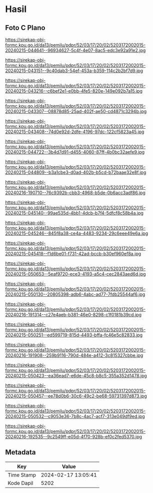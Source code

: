 # Hasil

## Foto C Plano

https://sirekap-obj-formc.kpu.go.id/da13/pemilu/pdpr/52/03/17/20/02/5203172002015-20240215-044641--96934627-5c4f-4e07-8ac5-edc3e92a91e2.jpg

https://sirekap-obj-formc.kpu.go.id/da13/pemilu/pdpr/52/03/17/20/02/5203172002015-20240215-043151--9c40dab3-54ef-453a-b359-114c2b2bf7d9.jpg

https://sirekap-obj-formc.kpu.go.id/da13/pemilu/pdpr/52/03/17/20/02/5203172002015-20240215-043216--c6bef2e1-e0bb-4fe5-820e-149e092b7a15.jpg

https://sirekap-obj-formc.kpu.go.id/da13/pemilu/pdpr/52/03/17/20/02/5203172002015-20240215-043307--08878d85-25ad-402f-ae50-cd4871c3294b.jpg

https://sirekap-obj-formc.kpu.go.id/da13/pemilu/pdpr/52/03/17/20/02/5203172002015-20240215-043408--74d0e92d-2dfe-4196-97dc-122cf5823a45.jpg

https://sirekap-obj-formc.kpu.go.id/da13/pemilu/pdpr/52/03/17/20/02/5203172002015-20240215-044722--3b4d7d91-d455-4060-87ff-4b0bc32aefe9.jpg

https://sirekap-obj-formc.kpu.go.id/da13/pemilu/pdpr/52/03/17/20/02/5203172002015-20240215-044809--b3a1cbe3-d0ad-402b-b5cd-b72baae32e8f.jpg

https://sirekap-obj-formc.kpu.go.id/da13/pemilu/pdpr/52/03/17/20/02/5203172002015-20240216-190710--76c9392b-cbb3-4968-b5de-0b6acc3adf86.jpg

https://sirekap-obj-formc.kpu.go.id/da13/pemilu/pdpr/52/03/17/20/02/5203172002015-20240215-045140--99ae535d-4bb1-4dcb-b7f4-5dfcf8c58b4a.jpg

https://sirekap-obj-formc.kpu.go.id/da13/pemilu/pdpr/52/03/17/20/02/5203172002015-20240215-045246--845f8a38-ce4a-4483-9234-29c6eee49e6a.jpg

https://sirekap-obj-formc.kpu.go.id/da13/pemilu/pdpr/52/03/17/20/02/5203172002015-20240215-045418--f1d6be01-f731-42ad-bccb-b30ef960ef8a.jpg

https://sirekap-obj-formc.kpu.go.id/da13/pemilu/pdpr/52/03/17/20/02/5203172002015-20240215-050653--5eaf9720-ece3-4193-a5c4-cec2843aed6d.jpg

https://sirekap-obj-formc.kpu.go.id/da13/pemilu/pdpr/52/03/17/20/02/5203172002015-20240215-050130--20805398-adb6-4abc-ad77-7fdb25544af6.jpg

https://sirekap-obj-formc.kpu.go.id/da13/pemilu/pdpr/52/03/17/20/02/5203172002015-20240216-191314--c27e4aeb-b381-46e0-8298-c1f0181b39cd.jpg

https://sirekap-obj-formc.kpu.go.id/da13/pemilu/pdpr/52/03/17/20/02/5203172002015-20240215-050251--ed599719-815d-4493-bffa-fc46e5c82833.jpg

https://sirekap-obj-formc.kpu.go.id/da13/pemilu/pdpr/52/03/17/20/02/5203172002015-20240216-191908--259b9116-790d-484e-a412-3c815327cbbe.jpg

https://sirekap-obj-formc.kpu.go.id/da13/pemilu/pdpr/52/03/17/20/02/5203172002015-20240215-050423--ea36ead7-e6de-45c8-b8c5-355a352d1478.jpg

https://sirekap-obj-formc.kpu.go.id/da13/pemilu/pdpr/52/03/17/20/02/5203172002015-20240215-050457--ee78d0b6-30c6-49c2-be68-59731397d873.jpg

https://sirekap-obj-formc.kpu.go.id/da13/pemilu/pdpr/52/03/17/20/02/5203172002015-20240215-050532--c9053e36-7b8c-4ac7-acf7-313e049df9ed.jpg

https://sirekap-obj-formc.kpu.go.id/da13/pemilu/pdpr/52/03/17/20/02/5203172002015-20240216-192535--9c2549ff-e05d-4f70-928b-ef0c2fed5370.jpg


## Metadata

| Key        | Value               |
| ---------- | ------------------- |
| Time Stamp | 2024-02-17 13:05:41 |
| Kode Dapil | 5202                |



